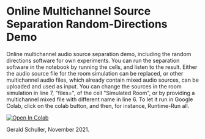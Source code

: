 # Online Multichannel Source Separation Random-Directions Demo
Online multichannel audio source separation demo, including the random directions software for own experiments. You can run the separation software in the notebook by running the cells, and listen to the result. Either the audio source file for the room simulation can be replaced, or other multichannel audio files, which already contain mixed audio sources, can be uploaded and used as input. You can change the sources in the room simulation in line 7, "files=", of the cell "Simulated Room", or by providing a multichannel mixed file with different name in line 6.
To let it run in Google Colab, click on the colab button, and then, for instance, Runtime-Run all.

[![Open In Colab](https://colab.research.google.com/assets/colab-badge.svg)](https://colab.research.google.com/github/TUIlmenauAMS/LowDelayMultichannelSourceSeparation_Random-Directions_Demo/blob/main/online_multichannel_source_separation_random_directions_demo.ipynb)

Gerald Schuller, November 2021.
